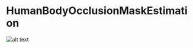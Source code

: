# HumanBodyOcclusionMaskEstimation

![alt text](https://github.com/HumanBodyOcclusionMaskEstimation/edit/main/Diagram.jpg?raw=true)
